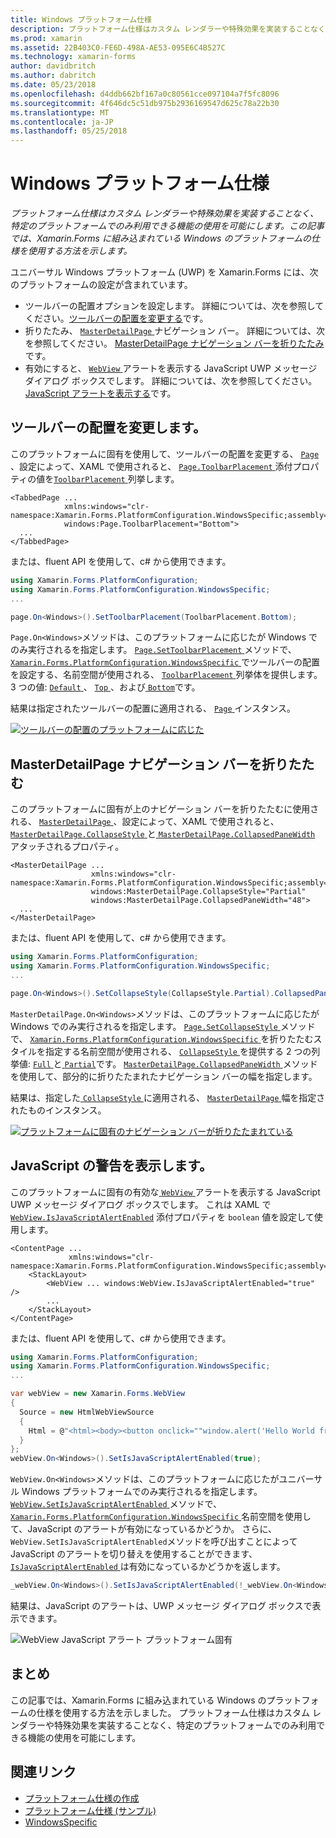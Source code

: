 ```yaml
---
title: Windows プラットフォーム仕様
description: プラットフォーム仕様はカスタム レンダラーや特殊効果を実装することなく、特定のプラットフォームでのみ利用できる機能の使用を可能にします。 この記事では、Xamarin.Forms 組み込みの Windows の Platform-Specifics の使用方法を説明します。
ms.prod: xamarin
ms.assetid: 22B403C0-FE6D-498A-AE53-095E6C4B527C
ms.technology: xamarin-forms
author: davidbritch
ms.author: dabritch
ms.date: 05/23/2018
ms.openlocfilehash: d4ddb662bf167a0c80561cce097104a7f5fc8096
ms.sourcegitcommit: 4f646dc5c51db975b2936169547d625c78a22b30
ms.translationtype: MT
ms.contentlocale: ja-JP
ms.lasthandoff: 05/25/2018
---
```

# <a name="windows-platform-specifics"></a>Windows プラットフォーム仕様

_プラットフォーム仕様はカスタム レンダラーや特殊効果を実装することなく、特定のプラットフォームでのみ利用できる機能の使用を可能にします。この記事では、Xamarin.Forms に組み込まれている Windows のプラットフォームの仕様を使用する方法を示します。_

ユニバーサル Windows プラットフォーム (UWP) を Xamarin.Forms には、次のプラットフォームの設定が含まれています。

- ツールバーの配置オプションを設定します。 詳細については、次を参照してください。[ツールバーの配置を変更する](#toolbar_placement)です。
- 折りたたみ、 [ `MasterDetailPage` ](https://developer.xamarin.com/api/type/Xamarin.Forms.MasterDetailPage/)ナビゲーション バー。 詳細については、次を参照してください。 [MasterDetailPage ナビゲーション バーを折りたたみ](#collapsable_navigation_bar)です。
- 有効にすると、 [ `WebView` ](xref:Xamarin.Forms.WebView)アラートを表示する JavaScript UWP メッセージ ダイアログ ボックスでします。 詳細については、次を参照してください。 [JavaScript アラートを表示する](#webview-javascript-alert)です。

<a name="toolbar_placement" />

## <a name="changing-the-toolbar-placement"></a>ツールバーの配置を変更します。

このプラットフォームに固有を使用して、ツールバーの配置を変更する、 [ `Page` ](https://developer.xamarin.com/api/type/Xamarin.Forms.Page/)、設定によって、XAML で使用されると、 [ `Page.ToolbarPlacement` ](https://developer.xamarin.com/api/field/Xamarin.Forms.PlatformConfiguration.WindowsSpecific.Page.ToolbarPlacementProperty/)添付プロパティの値を[`ToolbarPlacement` ](https://developer.xamarin.com/api/type/Xamarin.Forms.PlatformConfiguration.WindowsSpecific.ToolbarPlacement/)列挙します。

```xaml
<TabbedPage ...
            xmlns:windows="clr-namespace:Xamarin.Forms.PlatformConfiguration.WindowsSpecific;assembly=Xamarin.Forms.Core"
            windows:Page.ToolbarPlacement="Bottom">
  ...
</TabbedPage>
```

または、fluent API を使用して、c# から使用できます。

```csharp
using Xamarin.Forms.PlatformConfiguration;
using Xamarin.Forms.PlatformConfiguration.WindowsSpecific;
...

page.On<Windows>().SetToolbarPlacement(ToolbarPlacement.Bottom);
```

`Page.On<Windows>`メソッドは、このプラットフォームに応じたが Windows でのみ実行されるを指定します。 [ `Page.SetToolbarPlacement` ](https://developer.xamarin.com/api/member/Xamarin.Forms.PlatformConfiguration.WindowsSpecific.Page.SetToolbarPlacement/p/Xamarin.Forms.IPlatformElementConfiguration{Xamarin.Forms.PlatformConfiguration.Windows,Xamarin.Forms.Page}/Xamarin.Forms.PlatformConfiguration.WindowsSpecific.ToolbarPlacement/)メソッドで、 [ `Xamarin.Forms.PlatformConfiguration.WindowsSpecific` ](https://developer.xamarin.com/api/namespace/Xamarin.Forms.PlatformConfiguration.WindowsSpecific/)でツールバーの配置を設定する、名前空間が使用される、 [ `ToolbarPlacement` ](https://developer.xamarin.com/api/type/Xamarin.Forms.PlatformConfiguration.WindowsSpecific.ToolbarPlacement/)列挙体を提供します。3 つの値: [ `Default` ](https://developer.xamarin.com/api/field/Xamarin.Forms.PlatformConfiguration.WindowsSpecific.ToolbarPlacement.Default/)、 [ `Top` ](https://developer.xamarin.com/api/field/Xamarin.Forms.PlatformConfiguration.WindowsSpecific.ToolbarPlacement.Top/)、および[ `Bottom`](https://developer.xamarin.com/api/field/Xamarin.Forms.PlatformConfiguration.WindowsSpecific.ToolbarPlacement.Bottom/)です。

結果は指定されたツールバーの配置に適用される、 [ `Page` ](https://developer.xamarin.com/api/type/Xamarin.Forms.Page/)インスタンス。

[![](windows-images/toolbar-placement.png "ツールバーの配置のプラットフォームに応じた")](windows-images/toolbar-placement-large.png#lightbox "配置のプラットフォームに固有のツールバー")

<a name="collapsable_navigation_bar" />

## <a name="collapsing-a-masterdetailpage-navigation-bar"></a>MasterDetailPage ナビゲーション バーを折りたたむ

このプラットフォームに固有が上のナビゲーション バーを折りたたむに使用される、 [ `MasterDetailPage` ](https://developer.xamarin.com/api/type/Xamarin.Forms.MasterDetailPage/)、設定によって、XAML で使用されると、 [ `MasterDetailPage.CollapseStyle` ](https://developer.xamarin.com/api/field/Xamarin.Forms.PlatformConfiguration.WindowsSpecific.MasterDetailPage.CollapseStyleProperty/)と[ `MasterDetailPage.CollapsedPaneWidth` ](https://developer.xamarin.com/api/field/Xamarin.Forms.PlatformConfiguration.WindowsSpecific.MasterDetailPage.CollapsedPaneWidthProperty/)アタッチされるプロパティ。

```xaml
<MasterDetailPage ...
                  xmlns:windows="clr-namespace:Xamarin.Forms.PlatformConfiguration.WindowsSpecific;assembly=Xamarin.Forms.Core"
                  windows:MasterDetailPage.CollapseStyle="Partial"
                  windows:MasterDetailPage.CollapsedPaneWidth="48">
  ...
</MasterDetailPage>

```

または、fluent API を使用して、c# から使用できます。

```csharp
using Xamarin.Forms.PlatformConfiguration;
using Xamarin.Forms.PlatformConfiguration.WindowsSpecific;
...

page.On<Windows>().SetCollapseStyle(CollapseStyle.Partial).CollapsedPaneWidth(148);
```

`MasterDetailPage.On<Windows>`メソッドは、このプラットフォームに応じたが Windows でのみ実行されるを指定します。 [ `Page.SetCollapseStyle` ](https://developer.xamarin.com/api/member/Xamarin.Forms.PlatformConfiguration.WindowsSpecific.MasterDetailPage.SetCollapseStyle/p/Xamarin.Forms.IPlatformElementConfiguration{Xamarin.Forms.PlatformConfiguration.Windows,Xamarin.Forms.MasterDetailPage}/Xamarin.Forms.PlatformConfiguration.WindowsSpecific.CollapseStyle/)メソッドで、 [ `Xamarin.Forms.PlatformConfiguration.WindowsSpecific` ](https://developer.xamarin.com/api/namespace/Xamarin.Forms.PlatformConfiguration.WindowsSpecific/)を折りたたむスタイルを指定する名前空間が使用される、 [ `CollapseStyle` ](https://developer.xamarin.com/api/type/Xamarin.Forms.PlatformConfiguration.WindowsSpecific.CollapseStyle/)を提供する 2 つの列挙値: [ `Full` ](https://developer.xamarin.com/api/field/Xamarin.Forms.PlatformConfiguration.WindowsSpecific.CollapseStyle.Full/)と[ `Partial`](https://developer.xamarin.com/api/field/Xamarin.Forms.PlatformConfiguration.WindowsSpecific.CollapseStyle.Partial/)です。 [ `MasterDetailPage.CollapsedPaneWidth` ](https://developer.xamarin.com/api/member/Xamarin.Forms.PlatformConfiguration.WindowsSpecific.MasterDetailPage.CollapsedPaneWidth/p/Xamarin.Forms.IPlatformElementConfiguration{Xamarin.Forms.PlatformConfiguration.Windows,Xamarin.Forms.MasterDetailPage}/System.Double/)メソッドを使用して、部分的に折りたたまれたナビゲーション バーの幅を指定します。

結果は、指定した[ `CollapseStyle` ](https://developer.xamarin.com/api/type/Xamarin.Forms.PlatformConfiguration.WindowsSpecific.CollapseStyle/)に適用される、 [ `MasterDetailPage` ](https://developer.xamarin.com/api/type/Xamarin.Forms.MasterDetailPage/)幅を指定されたものインスタンス。

[![](windows-images/collapsed-navigation-bar.png "プラットフォームに固有のナビゲーション バーが折りたたまれている")](windows-images/collapsed-navigation-bar-large.png#lightbox "プラットフォームに固有のナビゲーション バーを折りたたむ")

<a name="webview-javascript-alert" />

## <a name="displaying-javascript-alerts"></a>JavaScript の警告を表示します。

このプラットフォームに固有の有効な[ `WebView` ](xref:Xamarin.Forms.WebView)アラートを表示する JavaScript UWP メッセージ ダイアログ ボックスでします。 これは XAML で [`WebView.IsJavaScriptAlertEnabled`](xref:Xamarin.Forms.PlatformConfiguration.WindowsSpecific.WebView.IsJavaScriptAlertEnabledProperty) 添付プロパティを `boolean` 値を設定して使用します。

```xaml
<ContentPage ...
             xmlns:windows="clr-namespace:Xamarin.Forms.PlatformConfiguration.WindowsSpecific;assembly=Xamarin.Forms.Core">
    <StackLayout>
        <WebView ... windows:WebView.IsJavaScriptAlertEnabled="true" />
        ...
    </StackLayout>
</ContentPage>
```

または、fluent API を使用して、c# から使用できます。

```csharp
using Xamarin.Forms.PlatformConfiguration;
using Xamarin.Forms.PlatformConfiguration.WindowsSpecific;
...

var webView = new Xamarin.Forms.WebView
{
  Source = new HtmlWebViewSource
  {
    Html = @"<html><body><button onclick=""window.alert('Hello World from JavaScript');"">Click Me</button></body></html>"
  }
};
webView.On<Windows>().SetIsJavaScriptAlertEnabled(true);
```

`WebView.On<Windows>`メソッドは、このプラットフォームに応じたがユニバーサル Windows プラットフォームでのみ実行されるを指定します。 [ `WebView.SetIsJavaScriptAlertEnabled` ](xref:Xamarin.Forms.PlatformConfiguration.WindowsSpecific.WebView.SetIsJavaScriptAlertEnabled(Xamarin.Forms.IPlatformElementConfiguration{Xamarin.Forms.PlatformConfiguration.Windows,Xamarin.Forms.WebView},System.Boolean))メソッドで、 [ `Xamarin.Forms.PlatformConfiguration.WindowsSpecific` ](xref:Xamarin.Forms.PlatformConfiguration.WindowsSpecific)名前空間を使用して、JavaScript のアラートが有効になっているかどうか。 さらに、`WebView.SetIsJavaScriptAlertEnabled`メソッドを呼び出すことによって JavaScript のアラートを切り替えを使用することができます、 [ `IsJavaScriptAlertEnabled` ](xref:Xamarin.Forms.PlatformConfiguration.WindowsSpecific.WebView.IsJavaScriptAlertEnabled*)は有効になっているかどうかを返します。

```csharp
_webView.On<Windows>().SetIsJavaScriptAlertEnabled(!_webView.On<Windows>().IsJavaScriptAlertEnabled());
```

結果は、JavaScript のアラートは、UWP メッセージ ダイアログ ボックスで表示できます。

![WebView JavaScript アラート プラットフォーム固有](windows-images/webview-javascript-alert.png "WebView JavaScript アラート プラットフォーム固有の仕様")

## <a name="summary"></a>まとめ

この記事では、Xamarin.Forms に組み込まれている Windows のプラットフォームの仕様を使用する方法を示しました。 プラットフォーム仕様はカスタム レンダラーや特殊効果を実装することなく、特定のプラットフォームでのみ利用できる機能の使用を可能にします。

## <a name="related-links"></a>関連リンク

- [プラットフォーム仕様の作成](~/xamarin-forms/platform/platform-specifics/creating.md)
- [プラットフォーム仕様 (サンプル)](https://developer.xamarin.com/samples/xamarin-forms/userinterface/platformspecifics/)
- [WindowsSpecific](https://developer.xamarin.com/api/namespace/Xamarin.Forms.PlatformConfiguration.WindowsSpecific/)
